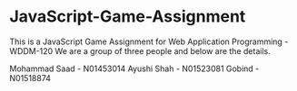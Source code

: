 # JavaScript-Game-Assignment

This is a JavaScript Game Assignment for Web Application Programming - WDDM-120
We are a group of three people and below are the details.

Mohammad Saad - N01453014
Ayushi Shah - N01523081
Gobind - N01518874
